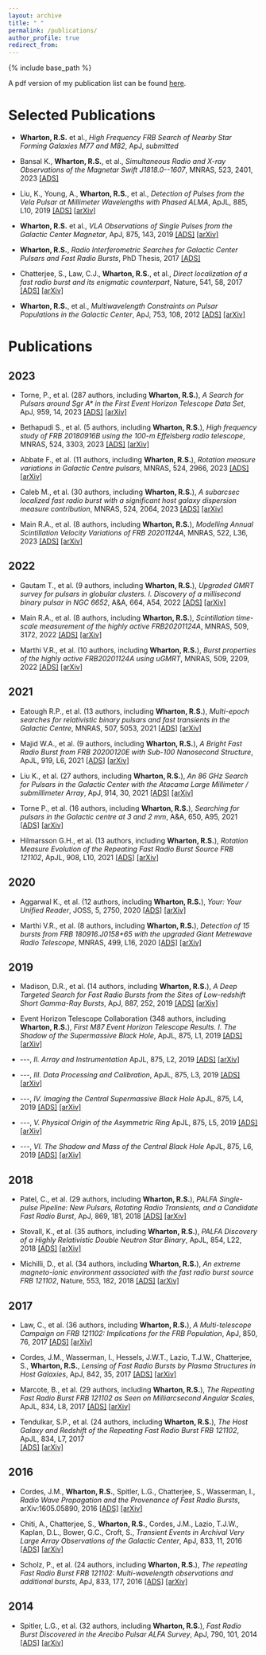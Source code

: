 ```yaml
---
layout: archive
title: " "
permalink: /publications/
author_profile: true
redirect_from:
---
```


{% include base_path %}

A pdf version of my publication list can be found [here](/files/wharton_pubs.pdf).


Selected Publications
======================

* **Wharton, R.S.** et al., *High Frequency FRB Search of Nearby Star
  Forming Galaxies M77 and M82*, ApJ, *submitted*

* Bansal K., **Wharton, R.S.**, et al.,
  *Simultaneous Radio and X-ray Observations of the
  Magnetar Swift J1818.0--1607*, MNRAS, 523, 2401, 2023 
  [[ADS]](https://ui.adsabs.harvard.edu/abs/2023MNRAS.523.2401B/abstract)

* Liu, K.,  Young, A., **Wharton, R.S.**, et al., 
  *Detection of Pulses from the Vela Pulsar at Millimeter Wavelengths
  with Phased ALMA*, ApJL, 885, L10, 2019
  [[ADS]](https://ui.adsabs.harvard.edu/abs/2019ApJ...885L..10L/abstract) 
  [[arXiv]](https://arxiv.org/abs/1910.07974)

* **Wharton, R.S.** et al., *VLA Observations of Single Pulses from
  the Galactic Center Magnetar*, ApJ, 875, 143, 2019
  [[ADS]](https://ui.adsabs.harvard.edu/abs/2019ApJ...875..143W/abstract)
  [[arXiv]](https://arxiv.org/abs/1905.00632)

* **Wharton, R.S.**, *Radio Interferometric Searches for Galactic Center Pulsars
  and Fast Radio Bursts*, PhD Thesis, 2017
  [[ADS]](https://ui.adsabs.harvard.edu/abs/2017PhDT.......101W/abstract)

* Chatterjee, S., Law, C.J., **Wharton, R.S.**, et al.,
  *Direct localization of a fast radio burst and its
  enigmatic counterpart*,  Nature, 541, 58, 2017
  [[ADS]](https://ui.adsabs.harvard.edu/abs/2017Natur.541...58C/abstract) 
  [[arXiv]](https://arxiv.org/abs/1701.01098)

* **Wharton, R.S.**, et al., *Multiwavelength Constraints on Pulsar Populations
  in the Galactic Center*, ApJ, 753, 108, 2012
  [[ADS]](https://ui.adsabs.harvard.edu/abs/2012ApJ...753..108W/abstract)
  [[arXiv]](https://arxiv.org/abs/1111.4216)


Publications
===============

2023
-----
* Torne, P., et al. (287 authors, including **Wharton, R.S.**),
  *A Search for Pulsars around Sgr A\* in the First
  Event Horizon Telescope Data Set*, ApJ, 959, 14, 2023
  [[ADS]](https://ui.adsabs.harvard.edu/abs/2023ApJ...959...14T/abstract)
  [[arXiv]](https://arxiv.org/abs/2308.15381)

* Bethapudi S., et al. (5 authors, including **Wharton, R.S.**),
  *High frequency study of FRB 20180916B using the 100-m
  Effelsberg radio telescope*, MNRAS,  524, 3303, 2023
  [[ADS]](https://ui.adsabs.harvard.edu/abs/2023MNRAS.524.3303B/abstract)
  [[arXiv]](https://arxiv.org/abs/2207.13669)

* Abbate F., et al. (11 authors, including **Wharton, R.S.**),
  *Rotation measure variations in Galactic
  Centre pulsars*, MNRAS, 524, 2966, 2023
  [[ADS]](https://ui.adsabs.harvard.edu/abs/2023MNRAS.524.2966A/abstract)
  [[arXiv]](https://arxiv.org/abs/2307.03230)

* Caleb M., et al. (30 authors, including **Wharton, R.S.**),
  *A subarcsec localized fast radio burst with a significant
  host galaxy dispersion measure contribution*, MNRAS, 
  524, 2064, 2023
  [[ADS]](https://ui.adsabs.harvard.edu/abs/2023MNRAS.524.2064C/abstract)
  [[arXiv]](https://arxiv.org/abs/2302.09754)

* Main R.A., et al. (8 authors, including **Wharton, R.S.**),
  *Modelling Annual Scintillation Velocity Variations
  of FRB 20201124A*, MNRAS, 522, L36, 2023
  [[ADS]](https://ui.adsabs.harvard.edu/abs/2023MNRAS.522L..36M/abstract)
  [[arXiv]](https://arxiv.org/abs/2212.04839)


2022
-----
* Gautam T., et al. (9 authors, including **Wharton, R.S.**),
  *Upgraded GMRT survey for pulsars in globular clusters.
  I. Discovery of a millisecond binary pulsar in NGC 6652*,
  A&A, 664, A54, 2022
  [[ADS]](https://ui.adsabs.harvard.edu/abs/2022A%26A...664A..54G/abstract)
  [[arXiv]](https://arxiv.org/abs/2205.15274)

* Main R.A., et al. (8 authors, including **Wharton, R.S.**),
  *Scintillation time-scale measurement of the highly active 
  FRB20201124A*, MNRAS, 509, 3172, 2022
  [[ADS]](https://ui.adsabs.harvard.edu/abs/2022MNRAS.509.3172M/abstract)
  [[arXiv]](https://arxiv.org/abs/2108.00052)

* Marthi V.R., et al. (10 authors, including **Wharton, R.S.**),
  *Burst properties of the highly active FRB20201124A using uGMRT*,
  MNRAS, 509, 2209, 2022
  [[ADS]](https://ui.adsabs.harvard.edu/abs/2022MNRAS.509.2209M/abstract)
  [[arXiv]](https://arxiv.org/abs/2108.00697)

2021
----

* Eatough R.P., et al. (13 authors, including **Wharton, R.S.**),
  *Multi-epoch searches for relativistic binary pulsars and
  fast transients in the Galactic Centre*, MNRAS, 507, 5053, 2021
  [[ADS]](https://ui.adsabs.harvard.edu/abs/2021MNRAS.507.5053E/abstract)
  [[arXiv]](https://arxiv.org/abs/2108.05241)

* Majid W.A., et al. (9 authors, including **Wharton, R.S.**),
  *A Bright Fast Radio Burst from FRB 20200120E with Sub-100 
  Nanosecond Structure*, ApJL, 919, L6, 2021
  [[ADS]](https://ui.adsabs.harvard.edu/abs/2021ApJ...919L...6M/abstract)
  [[arXiv]](https://arxiv.org/abs/2105.10987)

* Liu K., et al. (27 authors, including **Wharton, R.S.**),
  *An 86 GHz Search for Pulsars in the Galactic Center with 
  the Atacama Large Millimeter / submillimeter Array*,
  ApJ, 914, 30, 2021
  [[ADS]](https://ui.adsabs.harvard.edu/abs/2021ApJ...914...30L/abstract)
  [[arXiv]](https://arxiv.org/abs/2104.08986)

* Torne P., et al. (16 authors, including **Wharton, R.S.**),
  *Searching for pulsars in the Galactic centre at 3 and 2 mm*,
  A\&A, 650, A95, 2021
  [[ADS]](https://ui.adsabs.harvard.edu/abs/2021A%26A...650A..95T/abstract)
  [[arXiv]](https://arxiv.org/abs/2103.16581)

* Hilmarsson G.H., et al. (13 authors, including **Wharton, R.S.**),
  *Rotation Measure Evolution of the Repeating Fast Radio Burst 
  Source FRB 121102*, ApJL, 908, L10, 2021
  [[ADS]](https://ui.adsabs.harvard.edu/abs/2021ApJ...908L..10H/abstract)
  [[arXiv]](https://arxiv.org/abs/2009.12135)


2020
----

* Aggarwal K., et al. (12 authors, including **Wharton, R.S.**),
  *Your: Your Unified Reader*, JOSS, 5, 2750, 2020
  [[ADS]](https://ui.adsabs.harvard.edu/abs/2020JOSS....5.2750A/abstract)
  [[arXiv]](https://arxiv.org/abs/2011.07627)

* Marthi V.R., et al. (8 authors, including **Wharton, R.S.**),
  *Detection of 15 bursts from FRB 180916.J0158+65 with the
  upgraded Giant Metrewave Radio Telescope*,
  MNRAS, 499, L16, 2020
  [[ADS]](https://ui.adsabs.harvard.edu/abs/2020MNRAS.499L..16M/abstract)
  [[arXiv]](https://arxiv.org/abs/2007.14404)


2019
----

* Madison, D.R., et al. (14 authors, including **Wharton, R.S.**),
  *A Deep Targeted Search for Fast Radio Bursts from the Sites of
  Low-redshift Short Gamma-Ray Bursts*,
  ApJ, 887, 252, 2019
  [[ADS]](https://ui.adsabs.harvard.edu/abs/2022A%26A...664A..54G/abstract)
  [[arXiv]](https://arxiv.org/abs/1909.11682)

* Event Horizon Telescope Collaboration (348 authors, including **Wharton, R.S.**),
  *First M87 Event Horizon Telescope Results. I. The Shadow of the 
  Supermassive Black Hole*, ApJL, 875, L1, 2019
  [[ADS]](https://ui.adsabs.harvard.edu/abs/2022A%26A...664A..54G/abstract)
  [[arXiv]](https://arxiv.org/abs/1906.11238)

* ---, *II. Array and Instrumentation* ApJL, 875, L2, 2019
  [[ADS]](https://ui.adsabs.harvard.edu/abs/2022A%26A...664A..54G/abstract)
  [[arXiv]](https://arxiv.org/abs/1906.11239)

* ---, *III. Data Processing and Calibration*, 
  ApJL, 875, L3, 2019
  [[ADS]](https://ui.adsabs.harvard.edu/abs/2022A%26A...664A..54G/abstract)
  [[arXiv]](https://arxiv.org/abs/1906.11240)

* ---, *IV. Imaging the Central Supermassive Black Hole*
  ApJL, 875, L4, 2019
  [[ADS]](https://ui.adsabs.harvard.edu/abs/2022A%26A...664A..54G/abstract)
  [[arXiv]](https://arxiv.org/abs/1906.11241)

* ---, *V. Physical Origin of the Asymmetric Ring*
  ApJL, 875, L5, 2019
  [[ADS]](https://ui.adsabs.harvard.edu/abs/2022A%26A...664A..54G/abstract)
  [[arXiv]](https://arxiv.org/abs/1906.11242)

* ---, *VI. The Shadow and Mass of the Central Black Hole*
  ApJL, 875, L6, 2019
  [[ADS]](https://ui.adsabs.harvard.edu/abs/2022A%26A...664A..54G/abstract)
  [[arXiv]](https://arxiv.org/abs/1906.11243)


2018
-----

* Patel, C., et al. (29 authors, including **Wharton, R.S.**),
  *PALFA Single-pulse Pipeline: New Pulsars, Rotating Radio Transients,
  and a Candidate Fast Radio Burst*, ApJ, 869, 181, 2018
  [[ADS]](https://ui.adsabs.harvard.edu/abs/2022A%26A...664A..54G/abstract)
  [[arXiv]](https://arxiv.org/abs/1808.03710)

* Stovall, K., et al. (35 authors, including **Wharton, R.S.**),
  *PALFA Discovery of a Highly Relativistic Double Neutron Star Binary*,
  ApJL, 854, L22, 2018
  [[ADS]](https://ui.adsabs.harvard.edu/abs/2022A%26A...664A..54G/abstract)
  [[arXiv]](https://arxiv.org/abs/1802.01707)

* Michilli, D., et al. (34 authors, including **Wharton, R.S.**),
  *An extreme magneto-ionic environment associated with the
  fast radio burst source FRB 121102*, Nature, 553, 182, 2018
  [[ADS]](https://ui.adsabs.harvard.edu/abs/2022A%26A...664A..54G/abstract)
  [[arXiv]](https://arxiv.org/abs/1801.03965)

2017
----

* Law, C., et al. (36 authors, including **Wharton, R.S.**),
  *A Multi-telescope Campaign on FRB 121102: Implications
  for the FRB Population*, ApJ, 850, 76, 2017
  [[ADS]](https://ui.adsabs.harvard.edu/abs/2022A%26A...664A..54G/abstract)
  [[arXiv]](https://arxiv.org/abs/1705.07553)

* Cordes, J.M., Wasserman, I., Hessels, J.W.T., Lazio, T.J.W.,
  Chatterjee, S., **Wharton, R.S.**,
  *Lensing of Fast Radio Bursts by Plasma Structures in Host Galaxies*,
  ApJ, 842, 35, 2017
  [[ADS]](https://ui.adsabs.harvard.edu/abs/2022A%26A...664A..54G/abstract)
  [[arXiv]](https://arxiv.org/abs/1703.06580)

* Marcote, B., et al. (29 authors, including **Wharton, R.S.**),
  *The Repeating Fast Radio Burst FRB 121102 as Seen on
  Milliarcsecond Angular Scales*, ApJL, 834, L8, 2017
  [[ADS]](https://ui.adsabs.harvard.edu/abs/2022A%26A...664A..54G/abstract)
  [[arXiv]](https://arxiv.org/abs/1701.01099)

* Tendulkar, S.P., et al. (24 authors, including **Wharton, R.S.**),
  *The Host Galaxy and Redshift of the Repeating Fast Radio Burst FRB 121102*,
  ApJL, 834, L7, 2017  
  [[ADS]](https://ui.adsabs.harvard.edu/abs/2022A%26A...664A..54G/abstract)
  [[arXiv]](https://arxiv.org/abs/1701.01100)

2016
-----

* Cordes, J.M., **Wharton, R.S.**, Spitler, L.G., Chatterjee, S., Wasserman, I.,
  *Radio Wave Propagation and the Provenance of Fast Radio Bursts*,
   arXiv:1605.05890, 2016
  [[ADS]](https://ui.adsabs.harvard.edu/abs/2022A%26A...664A..54G/abstract)
  [[arXiv]](https://arxiv.org/abs/1605.05890)

* Chiti, A., Chatterjee, S., **Wharton, R.S.**, Cordes, J.M., Lazio, T.J.W.,
  Kaplan, D.L., Bower, G.C., Croft, S.,
  *Transient Events in Archival Very Large Array Observations of
  the Galactic Center*, ApJ, 833, 11, 2016
  [[ADS]](https://ui.adsabs.harvard.edu/abs/2022A%26A...664A..54G/abstract)
  [[arXiv]](https://arxiv.org/abs/1610.00403)

* Scholz, P., et al. (24 authors, including **Wharton, R.S.**),
  *The repeating Fast Radio Burst FRB 121102: Multi-wavelength
  observations and additional bursts*, ApJ, 833, 177, 2016
  [[ADS]](https://ui.adsabs.harvard.edu/abs/2022A%26A...664A..54G/abstract)
  [[arXiv]](https://arxiv.org/abs/1603.08880)


2014
-----

* Spitler, L.G., et al. (32 authors, including **Wharton, R.S.**),
  *Fast Radio Burst Discovered in the Arecibo Pulsar ALFA Survey*,
  ApJ, 790, 101, 2014
  [[ADS]](https://ui.adsabs.harvard.edu/abs/2022A%26A...664A..54G/abstract)
  [[arXiv]](https://arxiv.org/abs/1404.2934)
